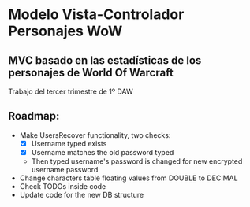 # Modelo Vista-Controlador Personajes WoW
## MVC basado en las estadísticas de los personajes de World Of Warcraft
Trabajo del tercer trimestre de 1º DAW

## Roadmap:
- Make UsersRecover functionality, two checks:
	- [X] Username typed exists
	- [X] Username matches the old password typed
	- Then typed username's password is changed for new encrypted username password
- Change characters table floating values from DOUBLE to DECIMAL
- Check TODOs inside code
- Update code for the new DB structure